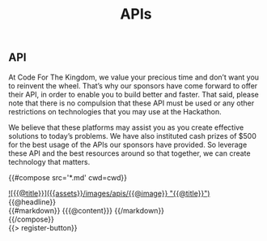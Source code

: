 ﻿---
title: APIs
cwd: src/content/events/austin/2014/apis
---
## <i class="icon fa-sitemap"></i> API

At Code For The Kingdom, we value your precious time and don’t want you to reinvent the wheel. That’s why our sponsors have come forward to offer their API, in order to enable you to build better and faster. That said, please note that there is no compulsion that these API must be used or any other restrictions on technologies that you may use at the Hackathon.

We believe that these platforms may assist you as you create effective solutions to today’s problems. We have also instituted cash prizes of $500 for the best usage of the APIs our sponsors have provided. So leverage these API and the best resources around so that together, we can create technology that matters.

{{#compose src='*.md' cwd=cwd}}
<div class="row">
  <div class="4u">
    <a href="{{@url}}" class="api-image">
      ![{{@title}}]({{assets}}/images/apis/{{@image}} "{{@title}}")      
    </a>
  </div>
  <div class="8u api-description" style="vertical-align:baseline">
    <span class="expander headline"><span class="toggle-switch"></span>{{@headline}}</span>
    <div class="content">
    {{#markdown}}
{{{@content}}}
    {{/markdown}}
    </div>
  </div>
</div>
{{/compose}}
<br/>
{{> register-button}}
